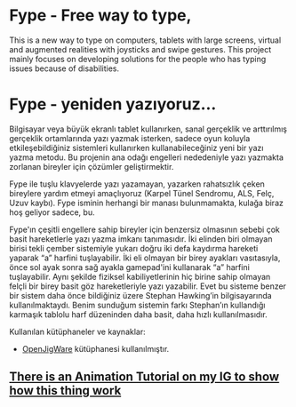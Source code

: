 # Fype - Free way to type,
This is a new way to type on computers, tablets with large screens, virtual and augmented realities with joysticks and swipe gestures. This project mainly focuses on developing solutions for the people who has typing issues because of disabilities.

# Fype - yeniden yazıyoruz…

Bilgisayar veya büyük ekranlı tablet kullanırken, sanal gerçeklik ve arttırılmış gerçeklik ortamlarında yazı yazmak isterken, sadece oyun koluyla etkileşebildiğiniz sistemleri kullanırken kullanabileceğiniz yeni bir yazı yazma metodu. Bu projenin ana odağı engelleri nededeniyle yazı yazmakta zorlanan bireyler için çözümler geliştirmektir.

Fype ile tuşlu klavyelerde yazı yazamayan, yazarken rahatsızlık çeken bireylere yardım etmeyi amaçlıyoruz (Karpel Tünel Sendromu, ALS, Felç, Uzuv kaybı). Fype isminin herhangi bir manası bulunmamakta, kulağa biraz hoş geliyor sadece, bu.

Fype'ın çeşitli engellere sahip bireyler için benzersiz olmasının sebebi çok basit hareketlerle yazı yazma imkanı tanımasıdır. İki elinden biri olmayan birisi tekli çember sistemiyle yukarı doğru iki defa kaydırma hareketi yaparak “a” harfini tuşlayabilir. İki eli olmayan bir birey ayakları vasıtasıyla, önce sol ayak sonra sağ ayakla gamepad'ini kullanarak “a” harfini tuşlayabilir. Aynı şekilde fiziksel kabiliyetlerinin hiç birine sahip olmayan felçli bir birey basit göz hareketleriyle yazı yazabilir. Evet bu sisteme benzer bir sistem daha önce bildiğiniz üzere Stephan Hawking’in bilgisayarında kullanılmaktaydı. Benim sunduğum sistemin farkı Stephan’ın kullandığı karmaşık tablolu harf düzeninden daha basit, daha hızlı kullanılmasıdır.

Kullanılan kütüphaneler ve kaynaklar:
* [OpenJigWare](https://github.com/ojw5014/OpenJigWare/blob/master/OpenJigWare/OpenJigWare.dll) kütüphanesi kullanılmıştır.

## [There is an Animation Tutorial on my IG to show how this thing work](https://www.instagram.com/p/CXAL-NvgfZu/)
